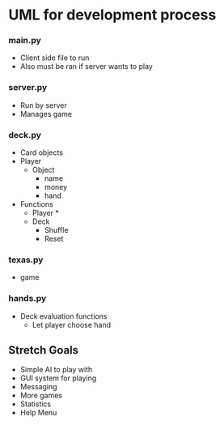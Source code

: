 # UML for development process


### main.py
* Client side file to run
* Also must be ran if server wants to play

### server.py
* Run by server
* Manages game

### deck.py
* Card objects
* Player
  * Object
    * name
    * money
    * hand
* Functions
  * Player
    *
  * Deck
    * Shuffle
    * Reset

### texas.py
* game
 

### hands.py
* Deck evaluation functions
  * Let player choose hand


## Stretch Goals
* Simple AI to play with
* GUI system for playing
* Messaging
* More games
* Statistics
* Help Menu

